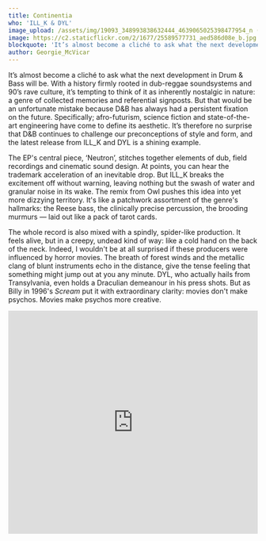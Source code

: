 ```yaml
---
title: Continentia
who: 'ILL_K & DYL'
image_upload: /assets/img/19093_348993838632444_4639065025398477954_n (1).jpg
image: https://c2.staticflickr.com/2/1677/25589577731_aed586d08e_b.jpg
blockquote: 'It’s almost become a cliché to ask what the next development in Drum & Bass will be. With a history firmly rooted in dub-reggae soundsystems and 90’s rave culture, it’s tempting to think of it as inherently nostalgic in nature: a genre of collected memories and referential signposts.'
author: Georgie_McVicar
---
```

It’s almost become a cliché to ask what the next development in Drum & Bass will be. With a history firmly rooted in dub-reggae soundsystems and 90’s rave culture, it’s tempting to think of it as inherently nostalgic in nature: a genre of collected memories and referential signposts. But that would be an unfortunate mistake because D&B has always had a persistent fixation on the future. Specifically; afro-futurism, science fiction and state-of-the-art engineering have come to define its aesthetic. It’s therefore no surprise that D&B continues to challenge our preconceptions of style and form, and the latest release from ILL_K and DYL is a shining example. 

The EP's central piece, ‘Neutron’, stitches together elements of dub, field recordings and cinematic sound design. At points, you can hear the trademark acceleration of an inevitable drop. But ILL_K breaks the excitement off without warning, leaving nothing but the swash of water and granular noise in its wake. The remix from Owl pushes this idea into yet more dizzying territory. It's like a patchwork assortment of the genre's hallmarks: the Reese bass, the clinically precise percussion, the brooding murmurs — laid out like a pack of tarot cards.   

The whole record is also mixed with a spindly, spider-like production. It feels alive, but in a creepy, undead kind of way: like a cold hand on the back of the neck. Indeed, I wouldn't be at all surprised if these producers were influenced by horror movies. The breath of forest winds and the metallic clang of blunt instruments echo in the distance, give the tense feeling that something might jump out at you any minute. DYL, who actually hails from Transylvania, even holds a Draculian demeanour in his press shots. But as Billy in 1996's _Scream_ put it with extraordinary clarity: movies don't make psychos. Movies make psychos more creative. 

<iframe width="100%" height="450" scrolling="no" frameborder="no" src="https://w.soundcloud.com/player/?url=https%3A//api.soundcloud.com/playlists/196190272&color=040404&auto_play=false&hide_related=false&show_comments=true&show_user=true&show_reposts=false"></iframe>